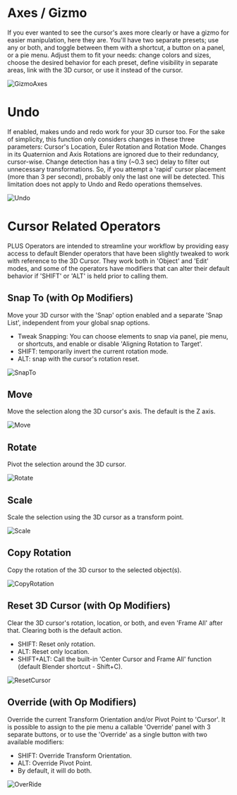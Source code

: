 # Axes / Gizmo
If you ever wanted to see the cursor's axes more clearly or have a gizmo for easier manipulation, here they are. You'll have two separate presets; use any or both, and toggle between them with a shortcut, a button on a panel, or a pie menu. Adjust them to fit your needs: change colors and sizes, choose the desired behavior for each preset, define visibility in separate areas, link with the 3D cursor, or use it instead of the cursor.

![GizmoAxes](https://github.com/user-attachments/assets/506e0e31-5804-476d-b5c7-0e0f96c02883)

# Undo
If enabled, makes undo and redo work for your 3D cursor too.
For the sake of simplicity, this function only considers changes in these three parameters: Cursor's Location, Euler Rotation and Rotation Mode.
Changes in its Quaternion and Axis Rotations are ignored due to their redundancy, cursor-wise. Change detection has a tiny (~0.3 sec) delay to filter out unnecessary transformations. So, if you attempt a 'rapid' cursor placement (more than 3 per second), probably only the last one will be detected.
This limitation does not apply to Undo and Redo operations themselves.

![Undo](https://github.com/user-attachments/assets/9a8a4f08-d52a-4cf9-b80d-578c8655a048)

# Cursor Related Operators
PLUS Operators are intended to streamline your workflow by providing easy access to default Blender operators that have been slightly tweaked to work with reference to the 3D Cursor. They work both in 'Object' and 'Edit' modes, 
and some of the operators have modifiers that can alter their default behavior if 'SHIFT' or 'ALT' is held prior to calling them.

## Snap To (with Op Modifiers)
Move your 3D cursor with the 'Snap' option enabled and a separate 'Snap List', independent from your global snap options.

* Tweak Snapping: You can choose elements to snap via panel, pie menu, or shortcuts, and enable or disable 'Aligning Rotation to Target'.
* SHIFT: temporarily invert the current rotation mode.
* ALT: snap with the cursor's rotation reset.
  
![SnapTo](https://github.com/user-attachments/assets/ea880df9-9e9d-4508-83f7-7edc5c4c7ddb)

## Move
Move the selection along the 3D cursor's axis. The default is the Z axis.

![Move](https://github.com/user-attachments/assets/14829af8-a7aa-41cb-92f1-f54b938c34c7)

## Rotate
Pivot the selection around the 3D cursor.

![Rotate](https://github.com/user-attachments/assets/372c6115-a131-41a2-b1f2-5d8fec8d263f)

## Scale
Scale the selection using the 3D cursor as a transform point.

![Scale](https://github.com/user-attachments/assets/bda83967-b187-4ec9-b061-dc3793553412)

## Copy Rotation
Copy the rotation of the 3D cursor to the selected object(s).

![CopyRotation](https://github.com/user-attachments/assets/4ba11e29-df60-4c59-a8d2-5236eb44c4e6)

## Reset 3D Cursor (with Op Modifiers)
Clear the 3D cursor's rotation, location, or both, and even 'Frame All' after that. Clearing both is the default action.

* SHIFT: Reset only rotation.
* ALT: Reset only location.
* SHIFT+ALT: Call the built-in 'Center Cursor and Frame All' function (default Blender shortcut - Shift+C).
 
![ResetCursor](https://github.com/user-attachments/assets/12cff5d5-2906-4950-91ff-c79033b4910b)

## Override (with Op Modifiers)
Override the current Transform Orientation and/or Pivot Point to 'Cursor'.
It is possible to assign to the pie menu a callable 'Override' panel with 3 separate buttons, or to use the 'Override' as a single button with two available modifiers:
* SHIFT: Override Transform Orientation.
* ALT: Override Pivot Point.
* By default, it will do both.

![OverRide](https://github.com/user-attachments/assets/f6856341-48ef-4c88-b7b9-6707ae17b909)

